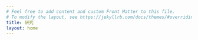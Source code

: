 ```yaml
---
# Feel free to add content and custom Front Matter to this file.
# To modify the layout, see https://jekyllrb.com/docs/themes/#overriding-theme-defaults
title: 研究
layout: home
---
```

